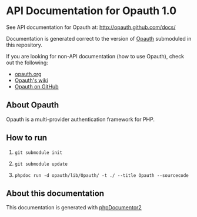 API Documentation for Opauth 1.0
===========

See API documentation for Opauth at: http://opauth.github.com/docs/

Documentation is generated correct to the version of [Opauth][1] submoduled in this repository.

If you are looking for non-API documentation (how to use Opauth), check out the following:

- [opauth.org](http://opauth.org/)
- [Opauth's wiki](https://github.com/opauth/opauth/wiki)
- [Opauth on GitHub](https://github.com/opauth/opauth/)

About Opauth
------------
Opauth is a multi-provider authentication framework for PHP.

How to run
----------
1. `git submodule init`

2. `git submodule update`

3. `phpdoc run -d opauth/lib/Opauth/ -t ./ --title Opauth --sourcecode`

About this documentation
------------------------
This documentation is generated with [phpDocumentor2](https://github.com/phpDocumentor/phpDocumentor2)

[1]: https://github.com/opauth/opauth
